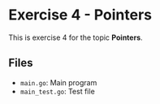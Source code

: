 # Exercise 4 - Pointers

This is exercise 4 for the topic **Pointers**.

## Files
- `main.go`: Main program
- `main_test.go`: Test file
